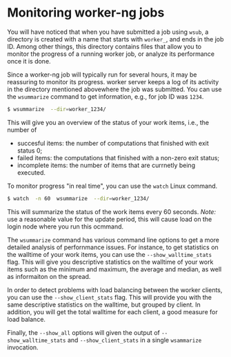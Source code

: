 # Monitoring worker-ng jobs

You will have noticed that when you have submitted a job using `wsub`, a
directory is created with a name that starts with `worker_`, and ends in the
job ID.  Among other things, this directory contains files that allow you to
monitor the progress of a running worker job, or analyze its performance once
it is done.

Since a worker-ng job will typically run for several hours, it may be
reassuring to monitor its progress. worker server keeps a log of its activity
in the directory mentioned abovewhere the job was submitted.  You can use the
`wsummarize` command to get information, e.g., for job ID was `1234`.

```bash
$ wsummarize  --dir=worker_1234/
```

This will give you an overview of the status of your work items, i.e., the
number of

  * succesful items: the number of computations that finished with exit status
    0;
  * failed items: the computations that finished with a non-zero exit status;
  * incomplete items: the number of items that are currnetly being executed.

To monitor progress "in real time", you can use the `watch` Linux command.

```bash
$ watch  -n 60  wsummarize  --dir=worker_1234/
```

This will summarize the status of the work items every 60 seconds.  *Note:* use
a reasonable value for the update period, this will cause load on the login
node where you run this ocmmand.

The `wsummarize` command has various command line options to get a more
detailed analysis of perfornmance issues.  For instance, to get statistics on
the walltime of your work items, you can use the `--show_walltime_stats` flag.
This will give you descriptive statistics on the walltime of your work items
such as the minimum and maximum, the average and median, as well as informaiton
on the spread.

In order to detect problems with load balancing between the worker clients, you
can use the `--show_client_stats` flag.  This will provide you with the same
descriptive statistics on the walltime, but grouped by client.  In addition,
you will get the total walltime for each client, a good measure for load
balance.

Finally, the `--show_all` options will given the output of
`--show_walltime_stats` and `--show_client_stats` in a single `wsammarize`
invocation.
